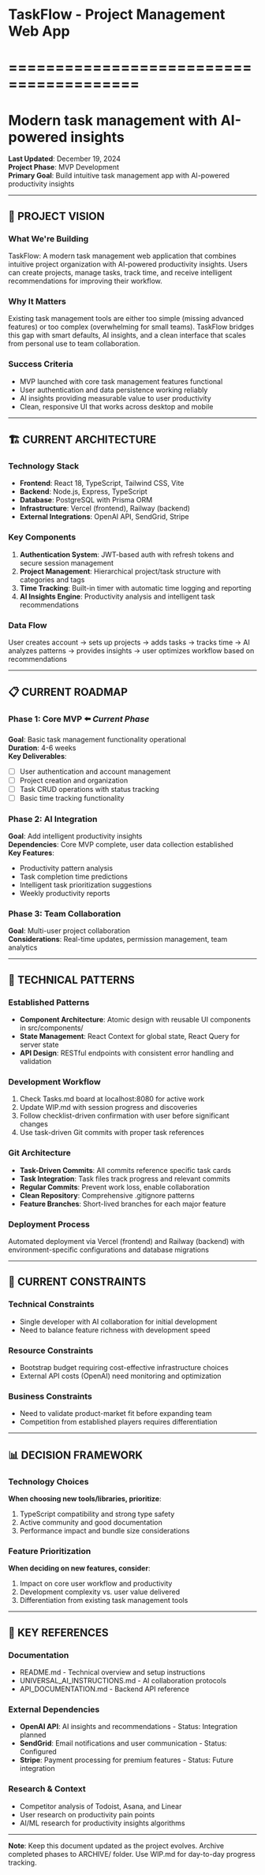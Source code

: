 # TaskFlow - Project Management Web App
# ========================================
# Modern task management with AI-powered insights

**Last Updated**: December 19, 2024  
**Project Phase**: MVP Development  
**Primary Goal**: Build intuitive task management app with AI-powered productivity insights

---

## 🎯 PROJECT VISION

### **What We're Building**
TaskFlow: A modern task management web application that combines intuitive project organization with AI-powered productivity insights. Users can create projects, manage tasks, track time, and receive intelligent recommendations for improving their workflow.

### **Why It Matters**  
Existing task management tools are either too simple (missing advanced features) or too complex (overwhelming for small teams). TaskFlow bridges this gap with smart defaults, AI insights, and a clean interface that scales from personal use to team collaboration.

### **Success Criteria**
- MVP launched with core task management features functional
- User authentication and data persistence working reliably
- AI insights providing measurable value to user productivity
- Clean, responsive UI that works across desktop and mobile

---

## 🏗️ CURRENT ARCHITECTURE

### **Technology Stack**
- **Frontend**: React 18, TypeScript, Tailwind CSS, Vite
- **Backend**: Node.js, Express, TypeScript
- **Database**: PostgreSQL with Prisma ORM
- **Infrastructure**: Vercel (frontend), Railway (backend)
- **External Integrations**: OpenAI API, SendGrid, Stripe

### **Key Components**
1. **Authentication System**: JWT-based auth with refresh tokens and secure session management
2. **Project Management**: Hierarchical project/task structure with categories and tags
3. **Time Tracking**: Built-in timer with automatic time logging and reporting
4. **AI Insights Engine**: Productivity analysis and intelligent task recommendations

### **Data Flow**
User creates account → sets up projects → adds tasks → tracks time → AI analyzes patterns → provides insights → user optimizes workflow based on recommendations

---

## 📋 CURRENT ROADMAP

### **Phase 1: Core MVP** ⬅️ *Current Phase*
**Goal**: Basic task management functionality operational  
**Duration**: 4-6 weeks  
**Key Deliverables**:
- [ ] User authentication and account management
- [ ] Project creation and organization
- [ ] Task CRUD operations with status tracking
- [ ] Basic time tracking functionality

### **Phase 2: AI Integration**
**Goal**: Add intelligent productivity insights  
**Dependencies**: Core MVP complete, user data collection established  
**Key Features**:
- Productivity pattern analysis
- Task completion time predictions
- Intelligent task prioritization suggestions
- Weekly productivity reports

### **Phase 3: Team Collaboration**
**Goal**: Multi-user project collaboration  
**Considerations**: Real-time updates, permission management, team analytics

---

## 🔧 TECHNICAL PATTERNS

### **Established Patterns**
- **Component Architecture**: Atomic design with reusable UI components in src/components/
- **State Management**: React Context for global state, React Query for server state
- **API Design**: RESTful endpoints with consistent error handling and validation

### **Development Workflow**
1. Check Tasks.md board at localhost:8080 for active work
2. Update WIP.md with session progress and discoveries
3. Follow checklist-driven confirmation with user before significant changes
4. Use task-driven Git commits with proper task references

### **Git Architecture**
- **Task-Driven Commits**: All commits reference specific task cards
- **Task Integration**: Task files track progress and relevant commits
- **Regular Commits**: Prevent work loss, enable collaboration
- **Clean Repository**: Comprehensive .gitignore patterns
- **Feature Branches**: Short-lived branches for each major feature

### **Deployment Process**
Automated deployment via Vercel (frontend) and Railway (backend) with environment-specific configurations and database migrations

---

## 🚨 CURRENT CONSTRAINTS

### **Technical Constraints**
- Single developer with AI collaboration for initial development
- Need to balance feature richness with development speed

### **Resource Constraints** 
- Bootstrap budget requiring cost-effective infrastructure choices
- External API costs (OpenAI) need monitoring and optimization

### **Business Constraints**
- Need to validate product-market fit before expanding team
- Competition from established players requires differentiation

---

## 📊 DECISION FRAMEWORK

### **Technology Choices**
**When choosing new tools/libraries, prioritize**:
1. TypeScript compatibility and strong type safety
2. Active community and good documentation
3. Performance impact and bundle size considerations

### **Feature Prioritization**
**When deciding on new features, consider**:
1. Impact on core user workflow and productivity
2. Development complexity vs. user value delivered
3. Differentiation from existing task management tools

---

## 🔗 KEY REFERENCES

### **Documentation**
- README.md - Technical overview and setup instructions
- UNIVERSAL_AI_INSTRUCTIONS.md - AI collaboration protocols
- API_DOCUMENTATION.md - Backend API reference

### **External Dependencies**
- **OpenAI API**: AI insights and recommendations - Status: Integration planned
- **SendGrid**: Email notifications and user communication - Status: Configured
- **Stripe**: Payment processing for premium features - Status: Future integration

### **Research & Context**
- Competitor analysis of Todoist, Asana, and Linear
- User research on productivity pain points
- AI/ML research for productivity insights algorithms

---

**Note**: Keep this document updated as the project evolves. Archive completed phases to ARCHIVE/ folder. Use WIP.md for day-to-day progress tracking. 